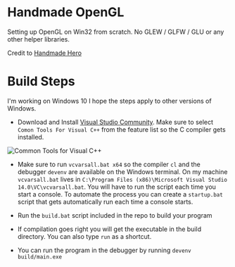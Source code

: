 # Handmade OpenGL

Setting up OpenGL on Win32 from scratch. No GLEW / GLFW / GLU or any other helper libraries.

Credit to [Handmade Hero](https://handmadehero.org/)

# Build Steps

I'm working on Windows 10 I hope the steps apply to other versions of Windows.

- Download and Install [Visual Studio Community](https://www.visualstudio.com/en-us/downloads/download-visual-studio-vs.aspx). Make sure to select ```Comon Tools For Visual C++``` from the feature list so the C compiler gets installed.

![Common Tools for Visual C++](http://blogs.msdn.com/cfs-filesystemfile.ashx/__key/communityserver-blogs-components-weblogfiles/00-00-00-65-69/6406._5F00_aaimage003.png)

- Make sure to run ```vcvarsall.bat x64``` so the compiler `cl` and the debugger `devenv` are available on the Windows terminal. On my machine ```vcvarsall.bat``` lives in ```C:\Program Files (x86)\Microsoft Visual Studio 14.0\VC\vcvarsall.bat```. You will have to run the script each time you start a console. To automate the process you can create a ```startup.bat``` script that gets automatically run each time a console starts.

- Run the ```build.bat``` script included in the repo to build your program
- If compilation goes right you will get the executable in the build directory. You can also type `run` as a shortcut.
- You can run the program in the debugger by running ```devenv build/main.exe```





